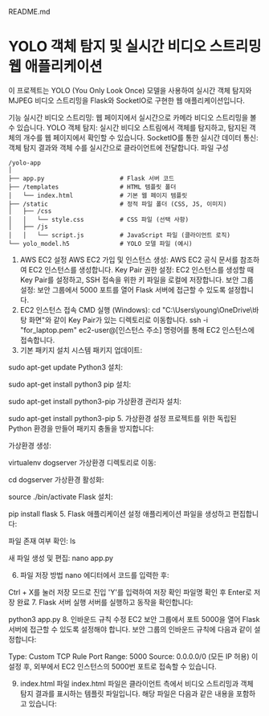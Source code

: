 README.md
# YOLO 객체 탐지 및 실시간 비디오 스트리밍 웹 애플리케이션
이 프로젝트는 YOLO (You Only Look Once) 모델을 사용하여 실시간 객체 탐지와 MJPEG 비디오 스트리밍을 Flask와 SocketIO로 구현한 웹 애플리케이션입니다.

기능
실시간 비디오 스트리밍: 웹 페이지에서 실시간으로 카메라 비디오 스트리밍을 볼 수 있습니다.
YOLO 객체 탐지: 실시간 비디오 스트림에서 객체를 탐지하고, 탐지된 객체의 개수를 웹 페이지에서 확인할 수 있습니다.
SocketIO를 통한 실시간 데이터 통신: 객체 탐지 결과와 객체 수를 실시간으로 클라이언트에 전달합니다.
파일 구성

```
/yolo-app
│
├── app.py                     # Flask 서버 코드
├── /templates                 # HTML 템플릿 폴더
│   └── index.html             # 기본 웹 페이지 템플릿
├── /static                    # 정적 파일 폴더 (CSS, JS, 이미지)
│   ├── /css
│   │   └── style.css          # CSS 파일 (선택 사항)
│   ├── /js
│   │   └── script.js          # JavaScript 파일 (클라이언트 로직)
└── yolo_model.h5              # YOLO 모델 파일 (예시)
```
1. AWS EC2 설정
AWS EC2 가입 및 인스턴스 생성: AWS EC2 공식 문서를 참조하여 EC2 인스턴스를 생성합니다.
Key Pair 권한 설정: EC2 인스턴스를 생성할 때 Key Pair를 설정하고, SSH 접속을 위한 키 파일을 로컬에 저장합니다.
보안 그룹 설정: 보안 그룹에서 5000 포트를 열어 Flask 서버에 접근할 수 있도록 설정합니다.
2. EC2 인스턴스 접속
CMD 실행 (Windows):
cd "C:\Users\young\OneDrive\바탕 화면\"와 같이 Key Pair가 있는 디렉토리로 이동합니다.
ssh -i "for_laptop.pem" ec2-user@[인스턴스 주소] 명령어를 통해 EC2 인스턴스에 접속합니다.
3. 기본 패키지 설치
시스템 패키지 업데이트:

sudo apt-get update
Python3 설치:

sudo apt-get install python3
pip 설치:

sudo apt-get install python3-pip
가상환경 관리자 설치:

sudo apt-get install python3-pip
5. 가상환경 설정
프로젝트를 위한 독립된 Python 환경을 만들어 패키지 충돌을 방지합니다:

가상환경 생성:

virtualenv dogserver
가상환경 디렉토리로 이동:

cd dogserver
가상환경 활성화:

source ./bin/activate
Flask 설치:

pip install flask
5. Flask 애플리케이션 설정
애플리케이션 파일을 생성하고 편집합니다:

파일 존재 여부 확인: ls

새 파일 생성 및 편집: nano app.py

6. 파일 저장 방법
nano 에디터에서 코드를 입력한 후:

Ctrl + X를 눌러 저장 모드로 진입
'Y'를 입력하여 저장 확인
파일명 확인 후 Enter로 저장 완료
7. Flask 서버 실행
서버를 실행하고 동작을 확인합니다:

python3 app.py
8. 인바운드 규칙 수정
EC2 보안 그룹에서 포트 5000을 열어 Flask 서버에 접근할 수 있도록 설정해야 합니다.
보안 그룹의 인바운드 규칙에 다음과 같이 설정합니다:

Type: Custom TCP Rule
Port Range: 5000
Source: 0.0.0.0/0 (모든 IP 허용)
이 설정 후, 외부에서 EC2 인스턴스의 5000번 포트로 접속할 수 있습니다.

9. index.html 파일
index.html 파일은 클라이언트 측에서 비디오 스트리밍과 객체 탐지 결과를 표시하는 템플릿 파일입니다. 해당 파일은 다음과 같은 내용을 포함하고 있습니다:

<!DOCTYPE html>
<html lang="en">
<head>
    <meta charset="UTF-8">
    <meta name="viewport" content="width=device-width, initial-scale=1.0">
    <title>Video Feed</title>
    <script src="https://cdnjs.cloudflare.com/ajax/libs/socket.io/4.0.1/socket.io.min.js"></script> <!-- SocketIO 라이브러리 추가 -->
    <script>
        // SocketIO 연결
        const socket = io();

        // 객체 개수 업데이트 함수
        socket.on('object_count', (data) => {
            document.getElementById('object_count').textContent = 'Objects detected: ' + data.object_count;
        });
    </script>
</head>
<body>
    <h1>Live Video Feed</h1>
    <img src="{{ url_for('video_feed') }}" width="100%" />
    <div>
        <h2 id="object_count">Objects detected: 0</h2> <!-- 객체 수를 표시할 부분 -->
    </div>
</body>
</html>
이 HTML 파일은 실시간으로 카메라 비디오 스트리밍을 표시하고, 객체가 탐지되면 탐지된 객체의 수를 화면에 업데이트합니다.
10. app.py (Flask 서버 코드)
Flask 애플리케이션 코드입니다. YOLO 모델을 사용하여 객체 탐지를 수행하고, MJPEG 스트리밍을 통해 클라이언트에 실시간 비디오를 제공합니다. 또한, SocketIO를 사용하여 객체 수를 클라이언트에 실시간으로 전송합니다.

import cv2
import numpy as np
from flask import Flask, render_template, Response, jsonify
from flask_socketio import SocketIO, emit
from ultralytics import YOLO
import base64

# Flask 앱 초기화
app = Flask(__name__)

# SocketIO 객체 생성 시 CORS 설정
socketio = SocketIO(app, cors_allowed_origins="*")

# YOLO 모델 로드
model = YOLO("yolo_model.h5")  # YOLO 모델 파일 로드

# 객체 수를 저장하는 변수
object_count = 0

# 카메라 스트리밍을 위한 함수 (실시간 스트리밍 및 모델 추론)
def gen():
    global object_count  # 객체 수를 전역 변수로 사용

    cap = cv2.VideoCapture(0)  # 카메라 연결

    if not cap.isOpened():  # 카메라 연결 확인
        print("카메라 열기 실패")
        return

    while True:
        success, frame = cap.read()
        if not success:
            print("프레임 확인 실패")
            break

        # YOLO 모델을 사용하여 추론
        results = model(frame)
        predictions = results[0].plot()

        # 객체 수 갱신
        object_count = len(results[0].boxes)

        # MJPEG 스트리밍을 위한 이미지 인코딩
        ret, jpeg = cv2.imencode('.jpg', predictions)
        if ret:
            frame_bytes = jpeg.tobytes()

            # Base64로 인코딩하여 클라이언트로 전송
            image_data = base64.b64encode(frame_bytes).decode('utf-8')

            # SocketIO를 통해 객체 탐지 결과와 이미지 전송
            socketio.emit('object_count', {'object_count': object_count})

            # MJPEG 스트리밍 형식으로 이미지 전송
            yield (b'--frame\r\n'
                   b'Content-Type: image/jpeg\r\n\r\n' + frame_bytes + b'\r\n\r\n')

    cap.release()

# 메인 페이지 렌더링
@app.route('/')
def index():
    return render_template('index.html')

# 카메라 스트리밍
@app.route('/video_feed')
def video_feed():
    return Response(gen(), mimetype='multipart/x-mixed-replace; boundary=frame')

# WebSocket 연결 시 처리
@socketio.on('connect')
def handle_connect():
    print("Client connected")
    emit('message', {'data': 'Connected to server'})

# 실행
if __name__ == '__main__':
    print("Starting the Flask app...")
    socketio.run(app, host='0.0.0.0', port=5000, debug=True)
11. ngrok을 통한 HTTPS 설정
웹 애플리케이션이 HTTP를 사용하게 되면, 모바일 장치에서 보안 문제로 인해 카메라를 사용할 수 없을 수 있습니다. 이를 해결하기 위해 ngrok을 사용하여 로컬 서버를 HTTPS로 포워딩할 수 있습니다.

설정 방법
ngrok 다운로드 및 설치: ngrok 다운로드 페이지에서 운영체제에 맞는 ngrok을 다운로드하여 설치합니다.

ngrok 실행: ngrok을 실행하여 로컬 Flask 서버를 HTTPS로 포워딩합니다. 터미널에서 다음 명령어를 입력합니다:

ngrok http 5000
ngrok URL 확인: ngrok이 실행되면, https://xxxxxx.ngrok.io와 같은 HTTPS URL이 생성됩니다. 이 URL을 통해 외부에서 안전하게 접속할 수 있습니다.

모바일에서 접속: 생성된 ngrok HTTPS URL을 모바일 브라우저에 입력하여 카메라와 객체 탐지를 테스트할 수 있습니다.

ngrok을 사용한 이유
HTTPS 보안: 모바일 브라우저에서 HTTP로 카메라를 사용할 수 없는 경우, HTTPS를 통해 보안을 강화하고 웹 애플리케이션을 안전하게 사용할 수 있습니다.
외부 접속: ngrok을 사용하면, 로컬 서버를 인터넷상에서 안전하게 외부와 연결할 수 있어, 외부 기기에서 서버에 접근할 수 있습니다.
